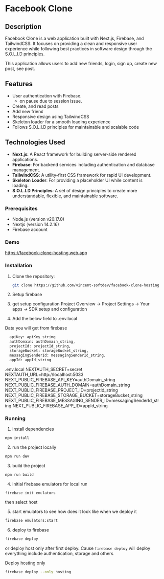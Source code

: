 # Facebook Clone

## Description

Facebook Clone is a web application built with Next.js, Firebase, and TailwindCSS. It focuses on providing a clean and responsive user experience while following best practices in software design through the S.O.L.I.D principles. 

This application allows users to add new friends, login, sign up, create new post, see post.

## Features

- User authentication with Firebase.
    + on pause due to session issue.
- Create, and read posts
- Add new friend
- Responsive design using TailwindCSS
- Skeleton loader for a smooth loading experience
- Follows S.O.L.I.D principles for maintainable and scalable code

## Technologies Used

- **Next.js**: A React framework for building server-side rendered applications.
- **Firebase**: For backend services including authentication and database management.
- **TailwindCSS**: A utility-first CSS framework for rapid UI development.
- **Skeleton Loader**: For providing a placeholder UI while content is loading.
- **S.O.L.I.D Principles**: A set of design principles to create more understandable, flexible, and maintainable software.

### Prerequisites

- Node.js (version v20.17.0)
- Nextjs (version 14.2.16)
- Firebase account

### Demo

https://facebook-clone-hosting.web.app

### Installation

1. Clone the repository:
   ```bash
   git clone https://github.com/vincent-softdev/facebook-clone-hosting.git

2. Setup firebase
3. get setup configuration
    Project Overview -> Project Settings -> Your apps -> SDK setup and configuration

4. Add the below field to .env.local

Data you will get from firebase
```bash
  apiKey: apiKey_string
  authDomain: authDomain_string,
  projectId: projectId_string,
  storageBucket: storageBucket_string,
  messagingSenderId: messagingSenderId_string,
  appId: appId_string
```

.env.local
NEXTAUTH_SECRET=secret
NEXTAUTH_URL=http://localhost:5033
NEXT_PUBLIC_FIREBASE_API_KEY=authDomain_string
NEXT_PUBLIC_FIREBASE_AUTH_DOMAIN=authDomain_string
NEXT_PUBLIC_FIREBASE_PROJECT_ID=projectId_string
NEXT_PUBLIC_FIREBASE_STORAGE_BUCKET=storageBucket_string
NEXT_PUBLIC_FIREBASE_MESSAGING_SENDER_ID=messagingSenderId_string
NEXT_PUBLIC_FIREBASE_APP_ID=appId_string

### Running

1. install dependencies

```bash
npm install
```

2. run the project locally

```bash
npm run dev
```

3. build the project

```bash
npm run build
```

4. initial firebase emulators for local run

```bash
firebase init emulators
```

then select host

5. start emulators to see how does it look like when we deploy it

```bash
firebase emulators:start
```

6. deploy to firebase

```bash
firebase deploy
```

or deploy host only after first deploy. Cause `firebase deploy` will deploy everything include authentication, storage and others.

Deploy hosting only
```bash
firebase deploy --only hosting
```
